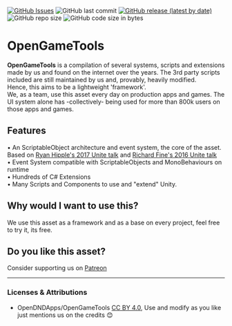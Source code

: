[![GitHub Issues](https://img.shields.io/github/issues/OpenDNDApps/OpenGameTools)](https://github.com/OpenDNDApps/OpenGameTools/issues) 
![GitHub last commit](https://img.shields.io/github/last-commit/OpenDNDApps/OpenGameTools) 
[![GitHub release (latest by date)](https://img.shields.io/github/v/release/OpenDNDApps/OpenGameTools)](https://github.com/OpenDNDApps/OpenGameTools/releases) 
![GitHub repo size](https://img.shields.io/github/repo-size/OpenDNDApps/OpenGameTools) ![GitHub code size in bytes](https://img.shields.io/github/languages/code-size/OpenDNDApps/OpenGameTools)

# OpenGameTools

**OpenGameTools** is a compilation of several systems, scripts and extensions made by us and found on the internet over the years. The 3rd party scripts included are still maintained by us and, provably, heavily modified.  
Hence, this aims to be a lightweight 'framework'.  
We, as a team, use this asset every day on production apps and games.
The UI system alone has -collectively- being used for more than 800k users on those apps and games.

## **Features**  
• An ScriptableObject architecture and event system, the core of the asset. Based on [Ryan Hipple's 2017 Unite talk](https://www.youtube.com/watch?v=raQ3iHhE_Kk) and [Richard Fine's 2016 Unite talk](https://www.youtube.com/watch?v=6vmRwLYWNRo)  
• Event System compatible with ScriptableObjects and MonoBehaviours on runtime  
• Hundreds of C# Extensions  
• Many Scripts and Components to use and "extend" Unity.  

## **Why would I want to use this?**  
We use this asset as a framework and as a base on every project, feel free to try it, its free.  

## **Do you like this asset?**  
Consider supporting us on [Patreon](https://www.patreon.com/vgdevs)  

---

### Licenses & Attributions 

- OpenDNDApps/OpenGameTools [CC BY 4.0](https://creativecommons.org/licenses/by/4.0/), Use and modify as you like just mentions us on the credits 😊
